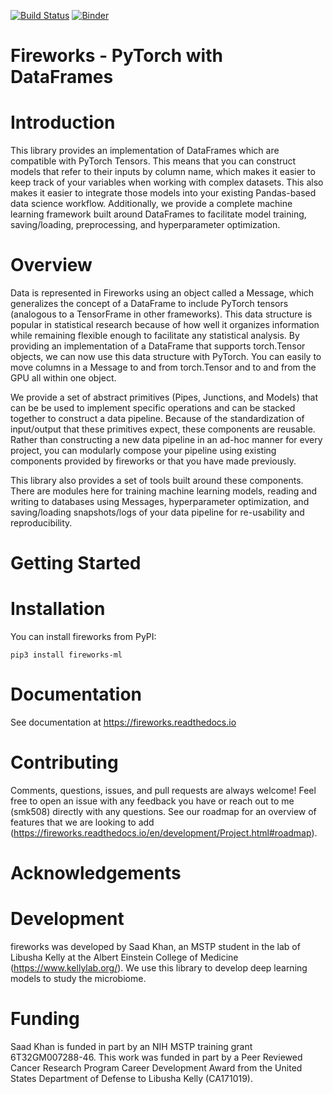 [![Build Status](https://travis-ci.org/kellylab/fireworks.svg?branch=master)](https://travis-ci.org/kellylab/fireworks)
[![Binder](https://mybinder.org/badge_logo.svg)](https://mybinder.org/v2/gh/kellylab/Fireworks/mnistDemo?filepath=examples%2Fmnist.ipynb)

# Fireworks - PyTorch with DataFrames

Introduction
=====================================

This library provides an implementation of DataFrames which are compatible with PyTorch Tensors. This means that you can construct models that refer to their inputs by column name, which makes it easier to keep track of your variables when working with complex datasets. This also makes it easier to integrate those models into your existing Pandas-based data science workflow.
Additionally, we provide a complete machine learning framework built around DataFrames to facilitate model training, saving/loading, preprocessing, and hyperparameter optimization.

Overview
=====================================

Data is represented in Fireworks using an object called a Message, which generalizes the concept of a DataFrame to include PyTorch tensors (analogous to a TensorFrame in other frameworks). This data structure is popular in statistical research because of how well it organizes information while remaining flexible enough to facilitate any statistical analysis. By providing an implementation of a DataFrame that supports torch.Tensor objects, we can now use this data structure with PyTorch. You can easily to move columns in a Message to and from torch.Tensor and to and from the GPU all within one object.

We provide a set of abstract primitives (Pipes, Junctions, and Models) that can be be used to implement specific operations and can be stacked together to construct a data pipeline. Because of the standardization of input/output that these primitives expect, these components are reusable. Rather than constructing a new data pipeline in an ad-hoc manner for every project, you can modularly compose your pipeline using existing components provided by fireworks or that you have made previously.

This library also provides a set of tools built around these components. There are modules here for training machine learning models, reading and writing to databases using Messages, hyperparameter optimization, and saving/loading snapshots/logs of your data pipeline for re-usability and reproducibility.

# Getting Started
Installation
=====================================
You can install fireworks from PyPI:

    pip3 install fireworks-ml

Documentation
=====================================
See documentation at https://fireworks.readthedocs.io

# Contributing

Comments, questions, issues, and pull requests are always welcome! Feel free to open an issue with any feedback you have or reach out to me (smk508) directly with any questions. See our roadmap for an overview of features that we are looking to add (https://fireworks.readthedocs.io/en/development/Project.html#roadmap).

# Acknowledgements
Development
=====================================
fireworks was developed by Saad Khan, an MSTP student in the lab of Libusha Kelly at the Albert Einstein College of Medicine (https://www.kellylab.org/). We use this library to develop deep learning models to study the microbiome.

Funding
=====================================
Saad Khan is funded in part by an NIH MSTP training grant 6T32GM007288-46. This work was funded in part by a Peer Reviewed Cancer Research Program Career Development Award from the United States Department of Defense to Libusha Kelly (CA171019).
